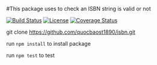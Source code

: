 #This package uses to check an ISBN string is valid or not

[![Build Status](https://travis-ci.org/quocbaost1890/isbn.svg?branch=master)](https://travis-ci.org/quocbaost1890/isbn)
[![License](https://img.shields.io/github/license/quocbaost1890/isbn.svg)](https://github.com/quocbaost1890/isbn/blob/master/LICENSE)
[![Coverage Status](https://coveralls.io/repos/github/quocbaost1890/isbn/badge.svg)](https://coveralls.io/github/quocbaost1890/isbn)

git clone https://github.com/quocbaost1890/isbn.git

run `npm install` to install package

run `npm test` to test
